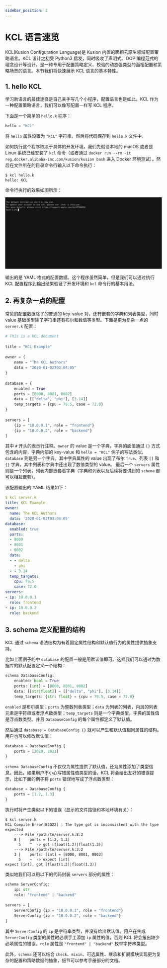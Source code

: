 ```yaml
---
sidebar_position: 2
---
```


# KCL 语言速览

KCL(Kusion Configuration Language)是 Kusion 内置的面相云原生领域配置策略语言。KCL 设计之初受 Python3 启发，同时吸收了声明式、OOP 编程范式的理念设计等设计，是一种专用于配置策略定义、校验的动态强类型的面相配置和策略场景的语言。本节我们将快速展示 KCL 语言的基本特性。

## 1. hello KCL

学习新语言的最佳途径是自己亲手写几个小程序，配置语言也是如此。KCL 作为一种配置策略语言，我们可以像写配置一样写 KCL 程序。

下面是一个简单的 `hello.k` 程序：

```python
hello = "KCL"
```

将 `hello` 属性设置为 `"KCL"` 字符串。然后将代码保存到 `hello.k` 文件中。

如何执行这个程序取决于具体的开发环境，我们先假设本地的 macOS 或者是 Linux 系统已经安装了 `kcl` 命令（或者通过 `docker run --rm -it reg.docker.alibaba-inc.com/kusion/kusion bash` 进入 Docker 环境测试）。然后在文件所在的目录命令行输入以下命令执行：

```shell
$ kcl hello.k
hello: KCL
```

命令行执行的效果如图所示：

![](images/hello.gif)

输出的是 YAML 格式的配置数据。这个程序虽然简单，但是我们可以通过执行 KCL 配置程序到输出结果验证了开发环境和 `kcl` 命令行的基本用法。

## 2. 再复杂一点的配置

常见的配置数据除了的普通的 key-value 对，还有嵌套的字典和列表类型，同时 value 基础类型除了字符串还有布尔和数值等类型。下面是更为复杂一点的 `server.k` 配置：

```python
# This is a KCL document

title = "KCL Example"

owner = {
    name = "The KCL Authors"
    data = "2020-01-02T03:04:05"
}

database = {
    enabled = True
    ports = [8000, 8001, 8002]
    data = [["delta", "phi"], [3.14]]
    temp_targets = {cpu = 79.5, case = 72.0}
}

servers = [
    {ip = "10.0.0.1", role = "frontend"}
    {ip = "10.0.0.2", role = "backend"}
]
```

其中 `#` 开头的表示行注释。`owner` 的 value 是一个字典，字典的面值通过 `{}` 方式包含的内容，字典内部的 key-value 和 `hello = "KCL"` 例子的写法类似。`database` 则是另一个字典，其中字典属性的 value 出现了布尔 `True`、列表 `[]` 和 `{}` 字典，其中列表和字典中还出现了数值类型的 value。 最后一个 `servers` 属性则是一个列表，列表内部嵌套着字典（字典和列表以及后续将要讲到的 `schema` 都可以相互嵌套）。

该配置输出的 YAML 结果如下：

```yaml
$ kcl server.k 
title: KCL Example
owner:
  name: The KCL Authors
  data: '2020-01-02T03:04:05'
database:
  enabled: true
  ports:
  - 8000
  - 8001
  - 8002
  data:
  - - delta
    - phi
  - - 3.14
  temp_targets:
    cpu: 79.5
    case: 72.0
servers:
- ip: 10.0.0.1
  role: frontend
- ip: 10.0.0.2
  role: backend
```

## 3. schema 定义配置的结构

KCL 通过 `schema` 语法结构为有着固定属性结构和默认值行为的属性提供抽象支持。

比如上面例子的中 `database` 的配置一般是用默认值即可。这样我们可以通过为数据库的默认配置定义一个结构：

```python
schema DatabaseConfig:
    enabled: bool = True
    ports: [int] = [8000, 8001, 8002]
    data: [[str|float]] = [["delta", "phi"], [3.14]]
    temp_targets: {str: float} = {cpu = 79.5, case = 72.0}
```

`enabled` 是布尔类型；`ports` 为整数列表类型；`data` 为列表的列表，内层的列表元素是字符串或者浮点数类型；`temp_targets` 则是一个字典类型，字典的属性值是浮点数类型。并且 `DatabaseConfig` 的每个属性都定义了默认值。

然后通过 `database = DatabaseConfig {}` 就可以产生和默认值相同属性的结构。用户也可以修改默认值：

```python
database = DatabaseConfig {
    ports = [2020, 2021]
}
```

`schema DatabaseConfig` 不仅仅为属性提供了默认值，还为属性添加了类型信息。因此，如果用户不小心写错属性值类型的话，KCL 将会给出友好的错误提示，比如下面的例子将 `ports` 错误地写成了浮点数类型：

```python
database = DatabaseConfig {
    ports = [1.2, 1.3]
}
```

执行时将产生类似以下的错误（显示的文件路径和本地环境有关）：

```shell
$ kcl server.k 
KCL Compile Error[E2G22] : The type got is inconsistent with the type expected
    ---> File /path/to/server.k:8:2
    8 |    ports = [1.2, 1.3]
      5    ^  -> got [float(1.2)|float(1.3)]
    ---> File /path/to/server.k:3:2
    3 |    ports: [int] = [8000, 8001, 8002]
      5    ~  -> expect [int]
expect [int], got [float(1.2)|float(1.3)]
```

类似地我们可以用以下的代码封装 `servers` 部分的属性：

```python
schema ServerConfig:
    ip: str
    role: "frontend" | "backend"

servers = [
    ServerConfig {ip = "10.0.0.1", role = "frontend"}
    ServerConfig {ip = "10.0.0.2", role = "backend"}
]
```

其中 `ServerConfig` 的 `ip` 是字符串类型，并没有给出默认值。用户在生成 `ServerConfig` 类型的属性时必须手工添加 `ip` 属性的值，否则 KCL 将会报出缺少必填属性的错误。`role` 属性是 `"frontend" | "backend"` 枚举字符串类型。

此外，`schema` 还可以结合 `check`、`mixin`、可选属性、继承和扩展模块实现更为复杂的配置和策略数据的抽象，细节可以参考手册部分的文档。
